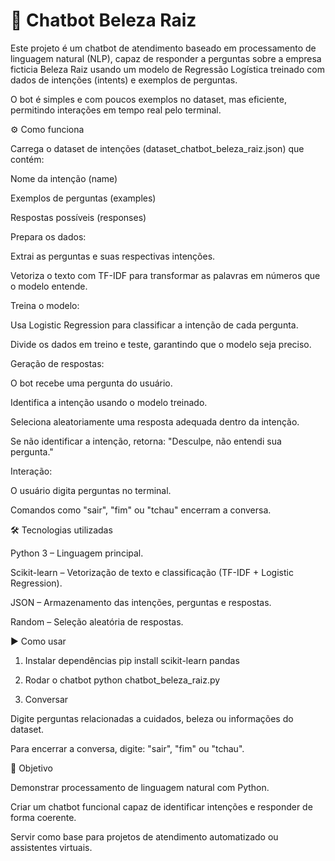 # 🤖 Chatbot Beleza Raiz


Este projeto é um chatbot de atendimento baseado em processamento de linguagem natural (NLP), capaz de responder a perguntas sobre a empresa ficticia Beleza Raiz usando um modelo de Regressão Logística treinado com dados de intenções (intents) e exemplos de perguntas.

O bot é simples e com poucos exemplos no dataset, mas eficiente, permitindo interações em tempo real pelo terminal.

⚙️ Como funciona

Carrega o dataset de intenções (dataset_chatbot_beleza_raiz.json) que contém:

Nome da intenção (name)

Exemplos de perguntas (examples)

Respostas possíveis (responses)

Prepara os dados:

Extrai as perguntas e suas respectivas intenções.

Vetoriza o texto com TF-IDF para transformar as palavras em números que o modelo entende.

Treina o modelo:

Usa Logistic Regression para classificar a intenção de cada pergunta.

Divide os dados em treino e teste, garantindo que o modelo seja preciso.

Geração de respostas:

O bot recebe uma pergunta do usuário.

Identifica a intenção usando o modelo treinado.

Seleciona aleatoriamente uma resposta adequada dentro da intenção.

Se não identificar a intenção, retorna: "Desculpe, não entendi sua pergunta."

Interação:

O usuário digita perguntas no terminal.

Comandos como "sair", "fim" ou "tchau" encerram a conversa.

🛠 Tecnologias utilizadas

Python 3 – Linguagem principal.

Scikit-learn – Vetorização de texto e classificação (TF-IDF + Logistic Regression).

JSON – Armazenamento das intenções, perguntas e respostas.

Random – Seleção aleatória de respostas.

▶️ Como usar
1. Instalar dependências
pip install scikit-learn pandas

2. Rodar o chatbot
python chatbot_beleza_raiz.py

3. Conversar

Digite perguntas relacionadas a cuidados, beleza ou informações do dataset.

Para encerrar a conversa, digite: "sair", "fim" ou "tchau".

🎯 Objetivo

Demonstrar processamento de linguagem natural com Python.

Criar um chatbot funcional capaz de identificar intenções e responder de forma coerente.

Servir como base para projetos de atendimento automatizado ou assistentes virtuais.
